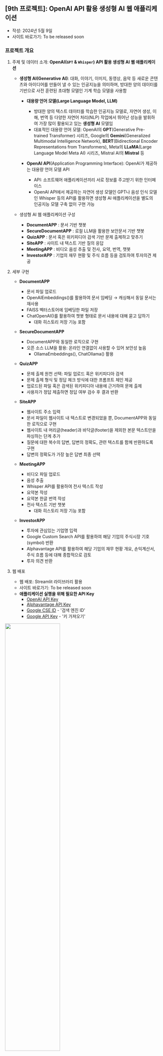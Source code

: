 ## [9th 프로젝트]: OpenAI API 활용 생성형 AI 웹 애플리케이션

- 작성: 2024년 5월 9일
- 사이트 바로가기: To be released soon 
  
  
### 프로젝트 개요

1. 주제 및 데이터 소개: **OpenAI(`GPT` & `Whisper`) API 활용 생성형 AI 웹 애플리케이션** 

    - **생성형 AI(Generative AI)**: 대화, 이야기, 이미지, 동영상, 음악 등 새로운 콘텐츠와 아이디어를 만들어 낼 수 있는 인공지능을 의미하며, 방대한 양의 데이터를 기반으로 사전 훈련된 초대형 모델인 기계 학습 모델을 사용함
      
        - **대용량 언어 모델(Large Language Model, LLM)**
            - 방대한 양의 텍스트 데이터를 학습한 인공지능 모델로, 자연어 생성, 이해, 번역 등 다양한 자연어 처리(NLP) 작업에서 뛰어난 성능을 발휘하여 가장 많이 활용되고 있는 **생성형 AI** 모델임   
            - 대표적인 대용량 언어 모델: OpenAI의 **GPT**(Generative Pre-trained Transformer) 시리즈, Google의 **Gemini**(Generalized Multimodal Intelligence Network), **BERT**(Bidirectional Encoder Representations from Transformers), Meta의 **LLaMA**(Large Language Model Meta AI) 시리즈, Mistral AI의 **Mistral** 등
        
        - **OpenAI API**(Application Programming Interface): OpenAI가 제공하는 대용량 언어 모델 API
            - API: 소프트웨어 애플리케이션끼리 서로 정보를 주고받기 위한 인터페이스 
            - OpenAI API에서 제공하는 자연어 생성 모델인 GPT나 음성 인식 모델인 Whisper 등의 API를 활용하면 생성형  AI 애플리케이션을 별도의 인공지능 모델 구축 없이 구현 가능  

    - 생성형 AI 웹 애플리케이션 구성
        - **DocumentAPP** : 문서 기반 챗봇 
        - **SecureDocumentAPP** : 로컬 LLM을 활용한 보안문서 기반 챗봇
        - **QuizAPP** : 문서 혹은 위키피디아 검색 기반 문제 출제하고 맞추기
        - **SiteAPP** : 사이트 내 텍스트 기반 질의 응답
        - **MeetingAPP** : 비디오 음성 추출 및 전사, 요약, 번역, 챗봇
        - **InvestorAPP** : 기업의 재무 현황 및 주식 흐름 등을 검토하여 투자의견 제공
  
  
2. 세부 구현    
  
    - **DocumentAPP**
        - 문서 파일 업로드 
        - OpenAIEmbeddings()를 활용하여 문서 임베딩 → 캐싱해서 동일 문서는 재사용  
        - FAISS 벡터스토어에 임베딩한 파일 저장 
        - ChatOpenAI()를 활용하여 챗봇 형태로 문서 내용에 대해 묻고 답하기 
            - 대화 히스토리 저장 기능 포함
        
    - **SecureDocumentAPP**
        - DocumentAPP와 동일한 로직으로 구현
        - 오픈 소스 LLM을 활용: 온라인 연결없이 사용할 수 있어 보안성 높음
            - OllamaEmbeddings(), ChatOllama() 활용
        
    - **QuizAPP**
        - 문제 출제 원천 선택: 파일 업로드 혹은 위키피디아 검색 
        - 문제 출제 형식 및 정답 체크 방식에 대한 프롬프트 체인 제공 
        - 업로드된 파일 혹은 검색된 위키피디아 내용에 근거하여 문제 출제  
        - 사용자가 정답 제출하면 정답  여부 검수 후 결과 반환 
    
    - **SiteAPP**
        - 웹사이트 주소 입력  
        - 문서 파일이 웹사이트 내 텍스트로 변경되었을 뿐, DocumentAPP와 동일한 로직으로 구현 
        - 웹사이트 내 머리글(header)과 바닥글(footer)을 제외한 본문 텍스트만을 파싱하는 단계 추가
        - 질문에 대한 복수의 답변, 답변의 정확도, 관련 텍스트를 함께 반환하도록 구현
        - 답변의 정확도가 가장 높은 답변 최종 선택   
    
    - **MeetingAPP**
        - 비디오 파일 업로드
        - 음성 추출 
        - Whisper API를 활용하여 전사 텍스트 작성 
        - 요약본 작성 
        - 요약본 한글 번역 작성
        - 전사 텍스트 기반 챗봇
          - 대화 히스토리 저장 기능 포함
    
    - **InvestorAPP**
        - 투자에 관심있는 기업명 입력 
        - Google Custom Search API를 활용하여 해당 기업의 주식시장 기호(symbol) 반환 
        - Alphavantage API를 활용하여 해당 기업의 재무 현황 개요, 손익계산서, 주식 흐름 등에 대해 종합적으로 검토 
        - 투자 의견 반환

    
3. 웹 배포   
   
    - 웹 배포: Streamlit 라이브러리 활용
    - 사이트 바로가기: To be released soon 
    - **애플리케이션 실행을 위해 필요한 API Key**     
        - [OpenAI API Key](https://platform.openai.com/account/api-keys)  
        - [Alphavantage API Key](https://www.alphavantage.co/support/#api-key)  
        - [Google CSE ID](https://programmablesearchengine.google.com/controlpanel/create) - '검색 엔진 ID'
        - [Google API Key](https://developers.google.com/custom-search/v1/introduction?hl=ko) - '키 가져오기'
            
   

<img src = "./images/00_Home.png" width="60%" height="60%">
    
<img src = "./images/01_DocumentAPP_run.png" width="60%" height="60%">
    
<img src = "./images/03_QuizAPP_run3.png" width="60%" height="60%">
    
<img src = "./images/05_MeetingAPP_run1.png" width="60%" height="60%">
  
<img src = "./images/06_InvestorAPP_run.png" width="60%" height="60%">
